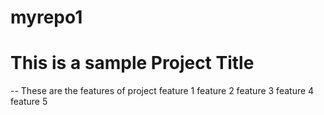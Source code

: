 # myrepo1
# This is a sample Project Title
--
These are the features of project
feature 1
feature 2
feature 3
feature 4
feature 5

